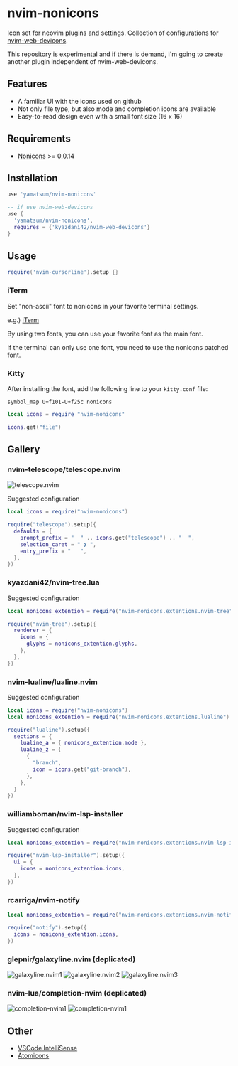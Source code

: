 # nvim-nonicons

Icon set for neovim plugins and settings.
Collection of configurations for [nvim-web-devicons](https://github.com/kyazdani42/nvim-web-devicons).

This repository is experimental and if there is demand, I'm going to create another plugin independent of nvim-web-devicons.

## Features

- A familiar UI with the icons used on github
- Not only file type, but also mode and completion icons are available
- Easy-to-read design even with a small font size (16 x 16)

## Requirements

- [Nonicons](https://github.com/yamatsum/nonicons) >= 0.0.14

## Installation

```lua
use 'yamatsum/nvim-nonicons'

-- if use nvim-web-devicons
use {
  'yamatsum/nvim-nonicons',
  requires = {'kyazdani42/nvim-web-devicons'}
}
```

## Usage

```lua
require('nvim-cursorline').setup {}
```

### iTerm

Set "non-ascii" font to nonicons in your favorite terminal settings.

e.g.) [iTerm](https://iterm2.com/documentation-fonts.html)

By using two fonts, you can use your favorite font as the main font.

If the terminal can only use one font, you need to use the nonicons patched font.

### Kitty

After installing the font, add the following line to your `kitty.conf` file:

`symbol_map U+f101-U+f25c nonicons`

```lua
local icons = require "nvim-nonicons"

icons.get("file")
```

## Gallery

### nvim-telescope/telescope.nvim

![telescope.nvim](https://user-images.githubusercontent.com/42740055/110775102-dfbd4200-82a1-11eb-9393-64240026c761.png)

Suggested configuration

```lua
local icons = require("nvim-nonicons")

require("telescope").setup({
  defaults = {
    prompt_prefix = "  " .. icons.get("telescope") .. "  ",
    selection_caret = " ❯ ",
    entry_prefix = "   ",
  },
})
```

### kyazdani42/nvim-tree.lua

Suggested configuration

```lua
local nonicons_extention = require("nvim-nonicons.extentions.nvim-tree")

require("nvim-tree").setup({
  renderer = {
    icons = {
      glyphs = nonicons_extention.glyphs,
    },
  },
})
```

### nvim-lualine/lualine.nvim

Suggested configuration

```lua
local icons = require("nvim-nonicons")
local nonicons_extention = require("nvim-nonicons.extentions.lualine")

require("lualine").setup({
  sections = {
    lualine_a = { nonicons_extention.mode },
    lualine_z = {
      {
        "branch",
        icon = icons.get("git-branch"),
      },
    },
  }
})
```

### williamboman/nvim-lsp-installer

Suggested configuration

```lua
local nonicons_extention = require("nvim-nonicons.extentions.nvim-lsp-installer")

require("nvim-lsp-installer").setup({
  ui = {
    icons = nonicons_extention.icons,
  },
})
```

### rcarriga/nvim-notify

```lua
local nonicons_extention = require("nvim-nonicons.extentions.nvim-notify")

require("notify").setup({
  icons = nonicons_extention.icons,
})
```

### glepnir/galaxyline.nvim (deplicated)

![galaxyline.nvim1](https://user-images.githubusercontent.com/42740055/110775089-dd5ae800-82a1-11eb-9d95-f9b43a6b616e.png)
![galaxyline.nvim2](https://user-images.githubusercontent.com/42740055/110775090-ddf37e80-82a1-11eb-9b52-75bcd3f9f568.png)
![galaxyline.nvim3](https://user-images.githubusercontent.com/42740055/110775093-de8c1500-82a1-11eb-81ad-321c377aab27.png)

### nvim-lua/completion-nvim (deplicated)

![completion-nvim1](https://user-images.githubusercontent.com/42740055/110829794-dcdf4300-82db-11eb-9650-d905ab468633.png)
![completion-nvim1](https://user-images.githubusercontent.com/42740055/110829801-dea90680-82db-11eb-890d-6aa6381c53d1.png)

## Other

- [VSCode IntelliSense](https://code.visualstudio.com/docs/editor/intellisense)
- [Atomicons](https://github.com/atom/atom/pull/14657)
